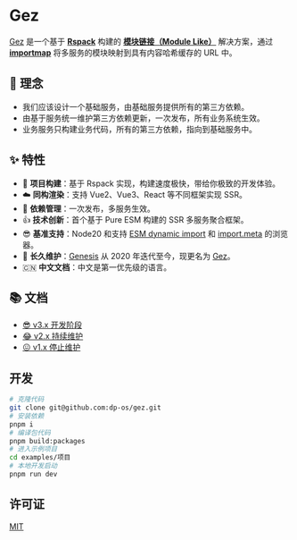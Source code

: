 # Gez
[Gez](https://dp-os.github.io/gez/index.html) 是一个基于 **[Rspack](https://rspack.dev/)** 构建的 **[模块链接（Module Like）](https://dp-os.github.io/gez/guide/essentials/module-link.html)** 解决方案，通过 **[importmap](https://developer.mozilla.org/zh-CN/docs/Web/HTML/Element/script/type/importmap)** 将多服务的模块映射到具有内容哈希缓存的 URL 中。

## 🚀 理念
- 我们应该设计一个基础服务，由基础服务提供所有的第三方依赖。
- 由基于服务统一维护第三方依赖更新，一次发布，所有业务系统生效。
- 业务服务只构建业务代码，所有的第三方依赖，指向到基础服务中。

## ✨ 特性
- 🚀 **项目构建**：基于 Rspack 实现，构建速度极快，带给你极致的开发体验。
- ☁️ **同构渲染**：支持 Vue2、Vue3、React 等不同框架实现 SSR。
- 🎯 **依赖管理**：一次发布，多服务生效。
- 👍 **技术创新**：首个基于 Pure ESM 构建的 SSR 多服务聚合框架。
- 😎 **基准支持**：Node20 和支持 [ESM dynamic import](https://caniuse.com/es6-module-dynamic-import) 和 [import.meta](https://caniuse.com/mdn-javascript_operators_import_meta) 的浏览器。
- 👏 **长久维护**：[Genesis](https://www.npmjs.com/package/@fmfe/genesis-core) 从 2020 年迭代至今，现更名为 [Gez](https://www.npmjs.com/package/@gez/core)。
- 🇨🇳 **中文文档**：中文是第一优先级的语言。

## 📚 文档
- [😎 v3.x 开发阶段](https://dp-os.github.io/gez/index.html)
- [😂 v2.x 持续维护](https://github.com/dp-os/gez/blob/v2/docs/zh-CN/README.md)
- [😖 v1.x 停止维护](https://fmfe.github.io/genesis-docs/guide/)

## 开发
```bash
# 克隆代码
git clone git@github.com:dp-os/gez.git
# 安装依赖
pnpm i
# 编译包代码
pnpm build:packages
# 进入示例项目
cd examples/项目
# 本地开发启动
pnpm run dev
```
## 许可证
[MIT](./LICENSE)
